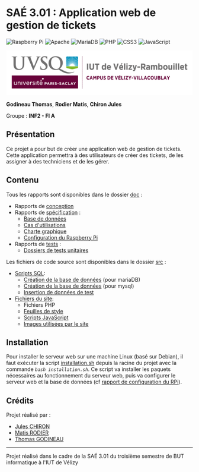 # SAÉ 3.01 : Application web de gestion de tickets

![Raspberry Pi](https://img.shields.io/badge/-RaspberryPi-C51A4A?style=for-the-badge&logo=Raspberry-Pi)
![Apache](https://img.shields.io/badge/apache-%23D42029.svg?style=for-the-badge&logo=apache&logoColor=white)
![MariaDB](https://img.shields.io/badge/MariaDB-003545?style=for-the-badge&logo=mariadb&logoColor=white)
![PHP](https://img.shields.io/badge/php-%23777BB4.svg?style=for-the-badge&logo=php&logoColor=white)
![CSS3](https://img.shields.io/badge/css3-%231572B6.svg?style=for-the-badge&logo=css3&logoColor=white)
![JavaScript](https://img.shields.io/badge/javascript-%23323330.svg?style=for-the-badge&logo=javascript&logoColor=%23F7DF1E)

![logo_uvsq](doc/annexes/logo_uvsq.png)

**Godineau Thomas**, **Rodier Matis**, **Chiron Jules**

Groupe : **INF2 - FI A**

## Présentation

Ce projet a pour but de créer une application web de gestion de tickets. Cette application permettra à des utilisateurs de créer des tickets, de les assigner à des techniciens et de les gérer.

## Contenu

Tous les rapports sont disponibles dans le dossier [doc](doc/) :

- Rapports de [conception](doc/Conception/)
- Rapports de [spécification](doc/Specification/) :
  - [Base de données](doc/Specification/base_de_donnees.md)
  - [Cas d'utilisations](doc/Specification/cas_d_utilisations.md)
  - [Charte graphique](doc/Specification/charte_graphique.md)
  - [Configuration du Raspberry Pi](doc/Specification/config_rpi.md)
- Rapports de [tests](doc/Tests/) :
  - [Dossiers de tests unitaires](doc/Tests/Dossiers_tests/)

Les fichiers de code source sont disponibles dans le dossier [src](src/) :

- [Scripts SQL](src/db/):
  - [Création de la base de données](src/db/creation_mariadb.sql) (pour mariaDB)
  - [Création de la base de données](src/db/creation_mysql.sql) (pour mysql)
  - [Insertion de données de test](src/db/insert.sql)
- [Fichiers du site](src/pages/):
  - Fichiers PHP
  - [Feuilles de style](src/pages/style/)
  - [Scripts JavaScript](src/pages/scripts/)
  - [Images utilisées par le site](src/pages/resources/)

## Installation

Pour installer le serveur web sur une machine Linux (basé sur Debian), il faut exécuter la script [installation.sh](installation.sh) depuis la racine du projet avec la commande *`bash installation.sh`*. Ce script va installer les paquets nécessaires au fonctionnement du serveur web, puis va configurer le serveur web et la base de données (cf [rapport de configuration du RPi](doc/Specification/config_rpi.md)).

## Crédits

Projet réalisé par :

- [Jules CHIRON](https://github.com/Boucanier)
- [Matis RODIER](https://github.com/matisrod)
- [Thomas GODINEAU](https://github.com/ThomasGODINEAU)

---

Projet réalisé dans le cadre de la SAÉ 3.01 du troisième semestre de BUT informatique à l'IUT de Vélizy
